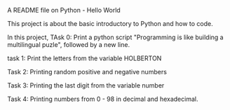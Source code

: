 A README file on Python - Hello World

This project is about the basic introductory to Python and how to code. 

In this project, TAsk 0: Print a python script "Programming is like building a multilingual puzle", followed by a new line.

task 1: Print the letters from the variable HOLBERTON

Task 2: Printing random positive and negative numbers

Task 3: Printing the last digit from the variable number

Task 4: Printing numbers from 0 - 98 in decimal and hexadecimal. 